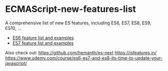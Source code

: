 # ECMAScript-new-features-list
A comprehensive list of new ES features, including ES6, ES7, ES8, ES9, ES10, ...

* [ES6 feature list and examples](ES6.MD)
* [ES7 feature list and examples](ES7.MD)

Also check out:
https://github.com/hemanth/es-next
https://jsfeatures.in/
https://www.udemy.com/course/es6-es7-and-es8-its-time-to-update-your-javascript/
